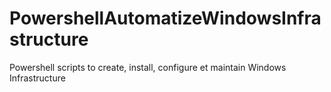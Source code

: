 # PowershellAutomatizeWindowsInfrastructure
Powershell scripts to create, install, configure et maintain Windows Infrastructure
